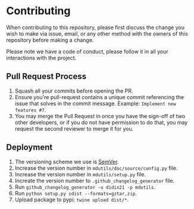 # Contributing

When contributing to this repository, please first discuss the change you wish to make via issue, email, or any other method with the owners of this repository before making a change.

Please note we have a code of conduct, please follow it in all your interactions with the project.

## Pull Request Process

1. Squash all your commits before opening the PR.
2. Ensure you're pull-request contains a unique commit referencing the issue that solves in the commit message. Example: `Implement new features #7`.
3. You may merge the Pull Request in once you have the sign-off of two other developers, or if you do not have permission to do that, you may request the second reviewer to merge it for you.

## Deployment

1. The versioning scheme we use is [SemVer](http://semver.org/).
2. Increase the version number in `mdutils/doc/source/config.py` file.
3. Increase the version number in `mdutils/setup.py` file.
4. Increate the version number to `.github_changelog_generator` file.
5. Run `github_changelog_generator -u didix21 -p mdutils`.
6. Run `python setup.py sdist --formats=gztar,zip`.
7. Upload package to pypi: `twine upload dist/*`.
